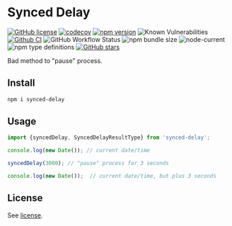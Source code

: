 # Synced Delay

[![GitHub license](https://img.shields.io/npm/l/synced-delay)](https://github.com/webbestmaster/synced-delay/blob/master/license)
[![codecov](https://codecov.io/gh/webbestmaster/synced-delay/branch/master/graph/badge.svg?token=X5SNICUPUQ)](https://codecov.io/gh/webbestmaster/synced-delay)
[![npm version](https://img.shields.io/npm/v/synced-delay.svg?style=flat)](https://www.npmjs.com/package/synced-delay)
![Known Vulnerabilities](https://snyk.io/test/github/webbestmaster/synced-delay/badge.svg)
[![Github CI](https://github.com/webbestmaster/synced-delay/actions/workflows/github-ci.yml/badge.svg)](https://github.com/webbestmaster/synced-delay/actions/workflows/github-ci.yml)
![GitHub Workflow Status](https://img.shields.io/github/actions/workflow/status/webbestmaster/synced-delay/github-ci.yml)
![npm bundle size](https://img.shields.io/bundlephobia/minzip/synced-delay)
![node-current](https://img.shields.io/node/v/synced-delay)
![npm type definitions](https://img.shields.io/npm/types/synced-delay)
[![GitHub stars](https://img.shields.io/github/stars/webbestmaster/synced-delay?style=social)](https://github.com/webbestmaster/synced-delay/)

<!-- ![Libraries.io dependency status for GitHub repo](https://img.shields.io/librariesio/github/webbestmaster/synced-delay) -->

Bad method to "pause" process.

## Install

```bash
npm i synced-delay
```

## Usage
```typescript jsx
import {syncedDelay, SyncedDelayResultType} from 'synced-delay';

console.log(new Date()); // current date/time

syncedDelay(3000); // "pause" process for 3 seconds

console.log(new Date());  // current date/time, but plus 3 seconds
```

## License

See [license](license).
